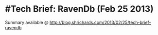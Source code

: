 #Tech Brief: RavenDb (Feb 25 2013)
==================================

Summary available @ <http://blog.shrichards.com/2013/02/25/tech-brief-ravendb>